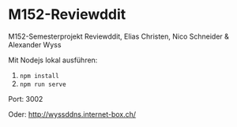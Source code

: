 # M152-Reviewddit
M152-Semesterprojekt Reviewddit, Elias Christen, Nico Schneider &amp; Alexander Wyss

Mit Nodejs lokal ausführen:
1. `npm install`
2. `npm run serve`

Port: 3002

Oder: http://wyssddns.internet-box.ch/

